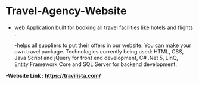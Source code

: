# Travel-Agency-Website
* web Application built for booking all travel facilities like hotels and flights .

  -helps all suppliers to put their offers in our website.
   You can make your own travel package. Technologies currently being used: HTML, CSS, Java Script and jQuery for front end development, C# .Net 5, LinQ, Entity          Framework Core and SQL Server for backend development.

**-Website Link : https://travilista.com/**
